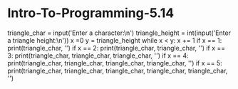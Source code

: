 # Intro-To-Programming-5.14
triangle_char = input('Enter a character:\n')
triangle_height = int(input('Enter a triangle height:\n'))
x =0 
y = triangle_height
while x < y:
    x += 1
    if x == 1:
        print(triangle_char, '')
    if x == 2:
        print(triangle_char, triangle_char, '')
    if x == 3:
        print(triangle_char, triangle_char, triangle_char, '')
    if x == 4:
        print(triangle_char, triangle_char, triangle_char, triangle_char, '')
    if x == 5:
        print(triangle_char, triangle_char, triangle_char, triangle_char, triangle_char, '')
